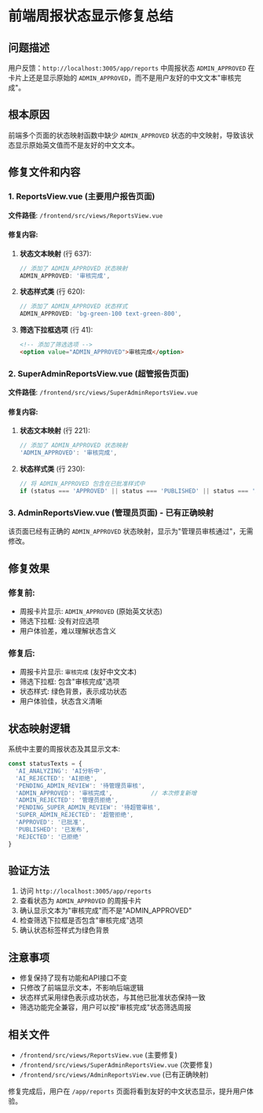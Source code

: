 # 前端周报状态显示修复总结

## 问题描述
用户反馈：`http://localhost:3005/app/reports` 中周报状态 `ADMIN_APPROVED` 在卡片上还是显示原始的 `ADMIN_APPROVED`，而不是用户友好的中文文本"审核完成"。

## 根本原因
前端多个页面的状态映射函数中缺少 `ADMIN_APPROVED` 状态的中文映射，导致该状态显示原始英文值而不是友好的中文文本。

## 修复文件和内容

### 1. ReportsView.vue (主要用户报告页面)
**文件路径**: `/frontend/src/views/ReportsView.vue`

#### 修复内容:
1. **状态文本映射** (行 637):
   ```javascript
   // 添加了 ADMIN_APPROVED 状态映射
   ADMIN_APPROVED: '审核完成',
   ```

2. **状态样式类** (行 620):
   ```javascript
   // 添加了 ADMIN_APPROVED 状态样式
   ADMIN_APPROVED: 'bg-green-100 text-green-800',
   ```

3. **筛选下拉框选项** (行 41):
   ```html
   <!-- 添加了筛选选项 -->
   <option value="ADMIN_APPROVED">审核完成</option>
   ```

### 2. SuperAdminReportsView.vue (超管报告页面)
**文件路径**: `/frontend/src/views/SuperAdminReportsView.vue`

#### 修复内容:
1. **状态文本映射** (行 221):
   ```javascript
   // 添加了 ADMIN_APPROVED 状态映射
   'ADMIN_APPROVED': '审核完成',
   ```

2. **状态样式类** (行 230):
   ```javascript
   // 将 ADMIN_APPROVED 包含在已批准样式中
   if (status === 'APPROVED' || status === 'PUBLISHED' || status === 'ADMIN_APPROVED') return 'approved'
   ```

### 3. AdminReportsView.vue (管理员页面) - 已有正确映射
该页面已经有正确的 `ADMIN_APPROVED` 状态映射，显示为"管理员审核通过"，无需修改。

## 修复效果

### 修复前:
- 周报卡片显示: `ADMIN_APPROVED` (原始英文状态)
- 筛选下拉框: 没有对应选项
- 用户体验差，难以理解状态含义

### 修复后:
- 周报卡片显示: `审核完成` (友好中文文本)
- 筛选下拉框: 包含"审核完成"选项
- 状态样式: 绿色背景，表示成功状态
- 用户体验佳，状态含义清晰

## 状态映射逻辑

系统中主要的周报状态及其显示文本:
```javascript
const statusTexts = {
  'AI_ANALYZING': 'AI分析中',
  'AI_REJECTED': 'AI拒绝', 
  'PENDING_ADMIN_REVIEW': '待管理员审核',
  'ADMIN_APPROVED': '审核完成',           // 本次修复新增
  'ADMIN_REJECTED': '管理员拒绝',
  'PENDING_SUPER_ADMIN_REVIEW': '待超管审核',
  'SUPER_ADMIN_REJECTED': '超管拒绝',
  'APPROVED': '已批准',
  'PUBLISHED': '已发布',
  'REJECTED': '已拒绝'
}
```

## 验证方法
1. 访问 `http://localhost:3005/app/reports`
2. 查看状态为 `ADMIN_APPROVED` 的周报卡片
3. 确认显示文本为"审核完成"而不是"ADMIN_APPROVED"  
4. 检查筛选下拉框是否包含"审核完成"选项
5. 确认状态标签样式为绿色背景

## 注意事项
- 修复保持了现有功能和API接口不变
- 只修改了前端显示文本，不影响后端逻辑
- 状态样式采用绿色表示成功状态，与其他已批准状态保持一致
- 筛选功能完全兼容，用户可以按"审核完成"状态筛选周报

## 相关文件
- `/frontend/src/views/ReportsView.vue` (主要修复)
- `/frontend/src/views/SuperAdminReportsView.vue` (次要修复)
- `/frontend/src/views/AdminReportsView.vue` (已有正确映射)

修复完成后，用户在 `/app/reports` 页面将看到友好的中文状态显示，提升用户体验。